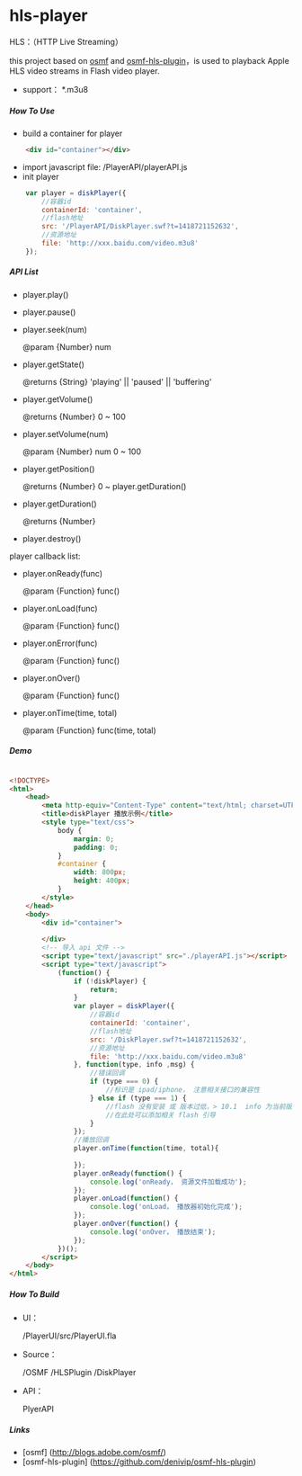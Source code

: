 hls-player
===========

HLS：（HTTP Live Streaming）

this project based on [osmf](http://blogs.adobe.com/osmf/) and [osmf-hls-plugin](https://github.com/denivip/osmf-hls-plugin)，is used to playback Apple HLS video streams in Flash video player. 

- support： *.m3u8

##### How To Use

- build a container for player

```html
    <div id="container"></div>
```
- import javascript file: /PlayerAPI/playerAPI.js
- init player

```javascript
    var player = diskPlayer({
        //容器id
        containerId: 'container',
        //flash地址
        src: '/PlayerAPI/DiskPlayer.swf?t=1418721152632',
        //资源地址
        file: 'http://xxx.baidu.com/video.m3u8'
    });
```

##### API List

- player.play()
- player.pause()
- player.seek(num)

    @param {Number} num
- player.getState()

    @returns {String}  'playing' || 'paused' || 'buffering'
- player.getVolume()

    @returns {Number}  0 ~ 100
- player.setVolume(num)

    @param {Number} num 0 ~ 100
- player.getPosition()

    @returns {Number} 0 ~ player.getDuration()
- player.getDuration()

    @returns {Number}
- player.destroy()

player callback list: 

- player.onReady(func)

    @param {Function} func()
- player.onLoad(func)

    @param {Function} func()
- player.onError(func)

    @param {Function} func()
- player.onOver()

    @param {Function} func()
- player.onTime(time, total)

    @param {Function} func(time, total)

##### Demo

```html

<!DOCTYPE>
<html>
    <head>
        <meta http-equiv="Content-Type" content="text/html; charset=UTF-8">
        <title>diskPlayer 播放示例</title>
        <style type="text/css">
            body {
                margin: 0;
                padding: 0;
            }
            #container {
                width: 800px;
                height: 400px;
            }
        </style>
    </head>
    <body>
        <div id="container">
        
        </div>
        <!-- 导入 api 文件 -->
        <script type="text/javascript" src="./playerAPI.js"></script>
        <script type="text/javascript">
            (function() {
                if (!diskPlayer) {
                    return;
                }
                var player = diskPlayer({
                    //容器id
                    containerId: 'container',
                    //flash地址
                    src: '/DiskPlayer.swf?t=1418721152632',
                    //资源地址
                    file: 'http://xxx.baidu.com/video.m3u8'
                }, function(type, info ,msg) {
                    //错误回调
                    if (type === 0) {
                        //标识是 ipad/iphone， 注意相关接口的兼容性
                    } else if (type === 1) {
                        //flash 没有安装 或 版本过低，> 10.1  info 为当前版本
                        //在此处可以添加相关 flash 引导
                    }
                });
                //播放回调
                player.onTime(function(time, total){
                    
                });
                player.onReady(function() {
                    console.log('onReady， 资源文件加载成功');
                });
                player.onLoad(function() {
                    console.log('onLoad， 播放器初始化完成');
                });
                player.onOver(function() {
                    console.log('onOver， 播放结束');
                });
            })();
        </script>
    </body>
</html>

````

##### How To Build

- UI： 

  /PlayerUI/src/PlayerUI.fla
- Source：

  /OSMF   /HLSPlugin   /DiskPlayer
- API：

  PlyerAPI

##### Links

- [osmf] (http://blogs.adobe.com/osmf/)
- [osmf-hls-plugin] (https://github.com/denivip/osmf-hls-plugin)
